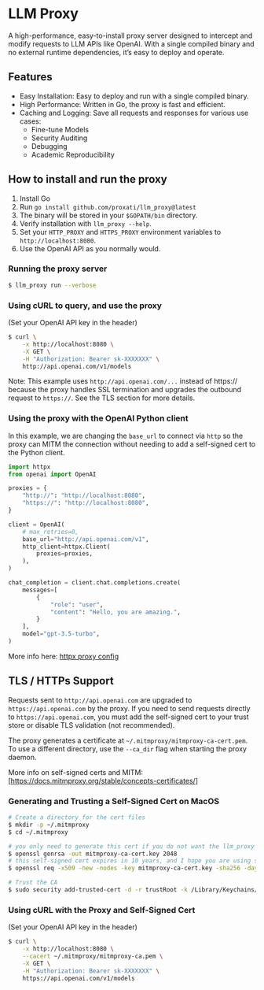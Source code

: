 # LLM Proxy
A high-performance, easy-to-install proxy server designed to intercept and modify requests to LLM
APIs like OpenAI. With a single compiled binary and no external runtime dependencies, it’s easy to
deploy and operate.


## Features

* Easy Installation: Easy to deploy and run with a single compiled binary.
* High Performance: Written in Go, the proxy is fast and efficient.
* Caching and Logging: Save all requests and responses for various use cases:
  * Fine-tune Models
  * Security Auditing
  * Debugging
  * Academic Reproducibility

## How to install and run the proxy

1. Install Go
2. Run `go install github.com/proxati/llm_proxy@latest`
3. The binary will be stored in your `$GOPATH/bin` directory.
4. Verify installation with `llm_proxy --help`.
5. Set your `HTTP_PROXY` and `HTTPS_PROXY` environment variables to `http://localhost:8080`.
6. Use the OpenAI API as you normally would.

### Running the proxy server
```bash
$ llm_proxy run --verbose
```

### Using cURL to query, and use the proxy
(Set your OpenAI API key in the header)
```bash
$ curl \
    -x http://localhost:8080 \
    -X GET \
    -H "Authorization: Bearer sk-XXXXXXX" \
    http://api.openai.com/v1/models
```
Note: This example uses `http://api.openai.com/...` instead of https:// because the proxy handles
SSL termination and upgrades the outbound request to `https://`. See the TLS section for more
details.

### Using the proxy with the OpenAI Python client

In this example, we are changing the `base_url` to connect via `http` so the proxy can MITM the
connection without needing to add a self-signed cert to the Python client.

```python
import httpx
from openai import OpenAI

proxies = {
    "http://": "http://localhost:8080",
    "https://": "http://localhost:8080",
}

client = OpenAI(
    # max_retries=0,
    base_url="http://api.openai.com/v1",
    http_client=httpx.Client(
        proxies=proxies,
    ),
)

chat_completion = client.chat.completions.create(
    messages=[
        {
            "role": "user",
            "content": "Hello, you are amazing.",
        }
    ],
    model="gpt-3.5-turbo",
)
```
More info here: [httpx proxy config](https://www.python-httpx.org/advanced/#client-instances)

## TLS / HTTPs Support

Requests sent to `http://api.openai.com` are upgraded to `https://api.openai.com` by the proxy. If
you need to send requests directly to `https://api.openai.com`, you must add the self-signed cert
to your trust store or disable TLS validation (not recommended).

The proxy generates a certificate at `~/.mitmproxy/mitmproxy-ca-cert.pem`. To use a different
directory, use the `--ca_dir` flag when starting the proxy daemon.

More info on self-signed certs and MITM:
[https://docs.mitmproxy.org/stable/concepts-certificates/]


### Generating and Trusting a Self-Signed Cert on MacOS

```bash
# Create a directory for the cert files
$ mkdir -p ~/.mitmproxy
$ cd ~/.mitmproxy

# you only need to generate this cert if you do not want the llm_proxy to generate it for you
$ openssl genrsa -out mitmproxy-ca-cert.key 2048
# this self-signed cert expires in 10 years, and I hope you are using something else by that point
$ openssl req -x509 -new -nodes -key mitmproxy-ca-cert.key -sha256 -days 3650 -out mitmproxy-ca-cert.pem

# Trust the CA
$ sudo security add-trusted-cert -d -r trustRoot -k /Library/Keychains/System.keychain mitmproxy-ca-cert.pem
```

### Using cURL with the Proxy and Self-Signed Cert
(Set your OpenAI API key in the header)
```bash
$ curl \
    -x http://localhost:8080 \
    --cacert ~/.mitmproxy/mitmproxy-ca.pem \
    -X GET \
    -H "Authorization: Bearer sk-XXXXXXX" \
    https://api.openai.com/v1/models
```
